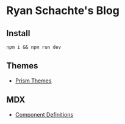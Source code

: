 # Ryan Schachte's Blog

## Install
`npm i && npm run dev`

## Themes
- [Prism Themes](https://unpkg.com/browse/prism-themes@1.9.0/themes/)

## MDX 
- [Component Definitions](https://mdxjs.com/table-of-components/)